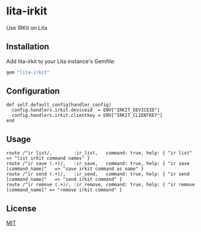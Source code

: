 # lita-irkit

Use IRKit on Lita

## Installation

Add lita-irkit to your Lita instance's Gemfile:

``` ruby
gem "lita-irkit"
```


## Configuration

```
def self.default_config(handler_config)
  config.handlers.irkit.deviceid  = ENV["IRKIT_DEVICEID"]
  config.handlers.irkit.clientkey = ENV["IRKIT_CLIENTKEY"]
end
```

## Usage

```
route /^ir list/,        :ir_list,   command: true, help: { "ir list"                  => "list irkit command names" }
route /^ir save (.+)/,   :ir_save,   command: true, help: { "ir save [command_name]"   => "save irkit command as name" }
route /^ir send (.+)/,   :ir_send,   command: true, help: { "ir send [command_name]"   => "send irkit command" }
route /^ir remove (.+)/, :ir_remove, command: true, help: { "ir remove [command_name]" => "remove irkit command" }
```

## License

[MIT](http://opensource.org/licenses/MIT)
